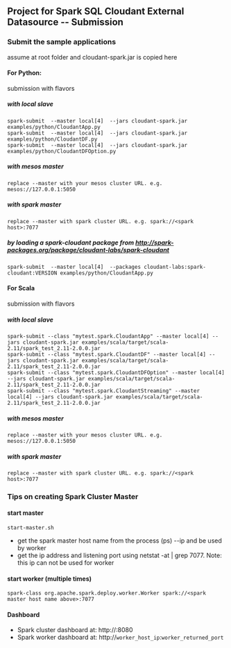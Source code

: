 ## Project for Spark SQL Cloudant External Datasource -- Submission

### Submit the sample applications

assume at root folder and cloudant-spark.jar is copied here

#### For Python:

submission with flavors

##### with local slave
		
	spark-submit  --master local[4]  --jars cloudant-spark.jar examples/python/CloudantApp.py
	spark-submit  --master local[4]  --jars cloudant-spark.jar examples/python/CloudantDF.py
	spark-submit  --master local[4]  --jars cloudant-spark.jar examples/python/CloudantDFOption.py

##### with mesos master
		
	replace --master with your mesos cluster URL. e.g. mesos://127.0.0.1:5050  

	
##### with spark master
		
	replace --master with spark cluster URL. e.g. spark://<spark host>:7077 
		
##### by loading a spark-cloudant package from http://spark-packages.org/package/cloudant-labs/spark-cloudant

	spark-submit  --master local[4]  --packages cloudant-labs:spark-cloudant:VERSION examples/python/CloudantApp.py


#### For Scala

submission with flavors

##### with local slave
		
	spark-submit --class "mytest.spark.CloudantApp" --master local[4] --jars cloudant-spark.jar examples/scala/target/scala-2.11/spark_test_2.11-2.0.0.jar
	spark-submit --class "mytest.spark.CloudantDF" --master local[4] --jars cloudant-spark.jar examples/scala/target/scala-2.11/spark_test_2.11-2.0.0.jar
	spark-submit --class "mytest.spark.CloudantDFOption" --master local[4] --jars cloudant-spark.jar examples/scala/target/scala-2.11/spark_test_2.11-2.0.0.jar
	spark-submit --class "mytest.spark.CloudantStreaming" --master local[4] --jars cloudant-spark.jar examples/scala/target/scala-2.11/spark_test_2.11-2.0.0.jar
	
	
##### with mesos master
		
	replace --master with your mesos cluster URL. e.g. mesos://127.0.0.1:5050  
		
		
##### with spark master
		
	replace --master with spark cluster URL. e.g. spark://<spark host>:7077 
	
	
		
### Tips on creating Spark Cluster Master

#### start master

	start-master.sh 

* get the spark master host name from the process (ps) --ip and be used by worker
* get the ip address and listening port using netstat -at | grep 7077. Note: this ip can not be used for worker


#### start worker (multiple times)
				 		 
	spark-class org.apache.spark.deploy.worker.Worker spark://<spark master host name above>:7077  


#### Dashboard

* Spark cluster dashboard at: http://<spark master host ip>:8080
* Spark worker dashboard at: http://`worker_host_ip`:`worker_returned_port`
		    
